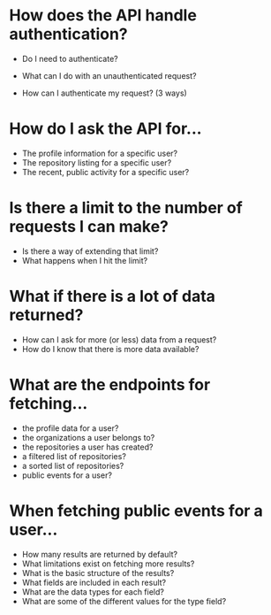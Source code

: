 # How does the API handle authentication?

* Do I need to authenticate?

* What can I do with an unauthenticated request?
* How can I authenticate my request? (3 ways)
# How do I ask the API for...
* The profile information for a specific user?
* The repository listing for a specific user?
* The recent, public activity for a specific user?
# Is there a limit to the number of requests I can make?
* Is there a way of extending that limit?
* What happens when I hit the limit?
# What if there is a lot of data returned?
* How can I ask for more (or less) data from a request?
* How do I know that there is more data available?
# What are the endpoints for fetching...
* the profile data for a user?
* the organizations a user belongs to?
* the repositories a user has created?
* a filtered list of repositories?
* a sorted list of repositories?
* public events for a user?
# When fetching public events for a user...
* How many results are returned by default?
* What limitations exist on fetching more results?
* What is the basic structure of the results?
* What fields are included in each result?
* What are the data types for each field?
* What are some of the different values for the type field?
